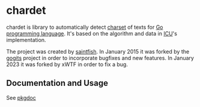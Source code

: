 # chardet

chardet is library to automatically detect
[charset](http://en.wikipedia.org/wiki/Character_encoding) of texts for [Go
programming language](http://golang.org/). It's based on the algorithm and data
in [ICU](http://icu-project.org/)'s implementation.

The project was created by [saintfish](http://github.com/saintfish/chardet). In January 2015 it was forked by the [gogits](http://github.com/gogs/chardet) project in order to incorporate bugfixes and new features. In January 2023 it was forked by xWTF in order to fix a bug.

## Documentation and Usage

See [pkgdoc](http://godoc.org/github.com/gogs/chardet)
